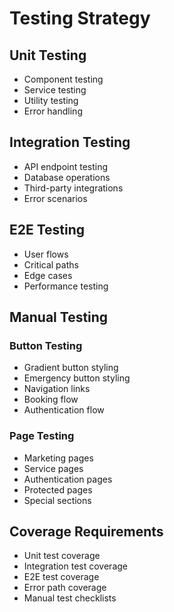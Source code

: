 # Testing Strategy

## Unit Testing
- Component testing
- Service testing
- Utility testing
- Error handling

## Integration Testing
- API endpoint testing
- Database operations
- Third-party integrations
- Error scenarios

## E2E Testing
- User flows
- Critical paths
- Edge cases
- Performance testing

## Manual Testing
### Button Testing
- Gradient button styling
- Emergency button styling
- Navigation links
- Booking flow
- Authentication flow

### Page Testing
- Marketing pages
- Service pages
- Authentication pages
- Protected pages
- Special sections

## Coverage Requirements
- Unit test coverage
- Integration test coverage
- E2E test coverage
- Error path coverage
- Manual test checklists